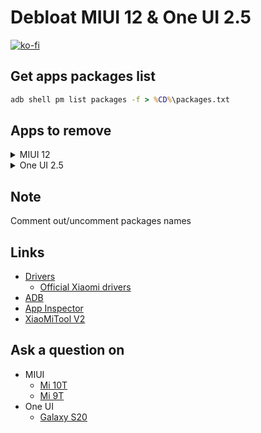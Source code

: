 # Debloat MIUI 12 & One UI 2.5

[![ko-fi](https://www.ko-fi.com/img/githubbutton_sm.svg)](https://ko-fi.com/Q5Q51QUJC)

## Get apps packages list

```cmd
adb shell pm list packages -f > %CD%\packages.txt
```

## Apps to remove

<details>
  <summary>MIUI 12</summary>

* WPS Office
* Средство просмотра документов Mi (на платформе WPS)
* Aliexpress
* Юла
* Bookmark Provider
* Chrome
* Загрузки
* Диктофон
* Меню SIM-карты
* Темы (закомментировано)
* Каталог живых обоев
* Booking.com
* Mi Пульт
* eBay
* YouTube
* YouTube Music
* Android Accessibility Suite
* Facebook
* Google Диск
* Ассистент
* Google Новости
* Карты
* Google Фото
* Google Podcasts
* Duo
* Device Health Services
* Цифровое благополучие
* Gmail
* Google
* Google Play Музыка
* Google Play Игры
* Android Auto
* Android One
* Google Play Фильмы
* Объектив
* Google Play Services for AR
* Mi Браузер
* Карусель обоев
* Проводник
* Лента виджетов
* Mi Community
* Mi Store
* Mi Mover
* Быстрые приложения
* Заметки
* Справочник
* Analytics
* Компас
* FM-радио
* Служба FM радио
* Сервисы и обратная связь
* ShareMe
* msa
* Музыка
* Mi Видео
* PartnerNetflixActivation
* Opera
* Joyose
* Сканер
* Игры
* Mi Picks
* Дзен
* TikToks
* Яндекс

</details>

<details>
  <summary>One UI 2.5</summary>

* Ar Zone
* Ar-зарисовка
* Ar-приложения
* Bixby
* Bixby Vision
* Bixby Voice
* Bixby Vision Framework
* Bookmark Provider
* Briefing
* Chrome
* DECO PIC
* Dex для ПК
* Device Health Services
* Duo
* Facebook
* Galaxy Themes
* Galaxy Wearable
* Game Booster
* Game Launcher
* Game Optimizing Service
* Gmail
* Google
* Google Play Services for AR
* Google Play Фильмы
* Google Фото
* Health Service
* Link Sharing
* Office
* OneDrive
* Outlook
* Samsung Daily
* Samsung DeX
* Samsung Galaxy Friends
* Samsung Global Goals
* Samsung Health
* Samsung Internet
* Samsung Kids
* Samsung Notes
* Samsung Pass
* Samsung Pass Provider
* Samsung Pay
* Secure Folder
* SmartThings
* SwiftKey factory settings
* Wearable Manager Installer
* YouTube
* YouTube Music
* Автозаполнение с Samsung Pass
* Включение голосом
* Главный экран Samsung DeX
* Google Диск
* Диспетчер вашего телефона
* Звукозапись
* Карты
* Каталог живых обоев
* Клавиатура Microsoft SwiftKey
* Клавиатура Samsung
* Люди
* Мои файлы
* Погода
* Прямая расшифровка
* Редактор AR-эмодзи
* Руководство пользователя
* Служба Bixby
* Советы
* Стикеры AR Emoji
* Сценарии Bixby
* Установщик Kids
* Яндекс

</details>

## Note

Comment out/uncomment packages names

## Links

* [Drivers](https://developer.android.com/studio/run/win-usb)
  * [Official Xiaomi drivers](https://developer.android.com/studio/run/oem-usb#Drivers)
* [ADB](https://developer.android.com/studio/releases/platform-tools)
* [App Inspector](https://play.google.com/store/apps/details?id=bg.projectoria.appinspector)
* [XiaoMiTool V2](https://github.com/francescotescari/XMT/releases)

## Ask a question on

* MIUI
  * [Mi 10T](https://4pda.ru/forum/index.php?s=&showtopic=1005145&view=findpost&p=100967182)
  * [Mi 9T](https://4pda.ru/forum/index.php?s=&showtopic=955101&view=findpost&p=93561572)
* One UI
  * [Galaxy S20](https://4pda.ru/forum/index.php?s=&showtopic=953111&view=findpost&p=97533733)
